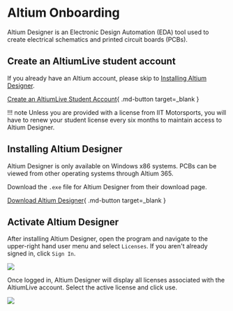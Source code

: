 # Altium Onboarding

Altium Designer is an Electronic Design Automation (EDA) tool used to create electrical schematics and printed circuit boards (PCBs).

## Create an AltiumLive student account

If you already have an Altium account, please skip to [Installing Altium Designer](#installing-altium-designer).

[Create an AltiumLive Student Account](https://www.altium.com/education/student-licenses){ .md-button target=_blank }

!!! note
    Unless you are provided with a license from IIT Motorsports, you will have to renew your student license every six months to maintain access to Altium Designer.

## Installing Altium Designer

Altium Designer is only available on Windows x86 systems. PCBs can be viewed from other operating systems through Altium 365.

Download the `.exe` file for Altium Designer from their download page.

[Download Altium Designer](https://www.altium.com/products/downloads){ .md-button target=_blank }

## Activate Altium Designer

After installing Altium Designer, open the program and navigate to the upper-right hand user menu and select `Licenses`. If you aren't already signed in, click `Sign In`.

![](/assets/onboarding/altium/altium_license_management.png)

Once logged in, Altium Designer will display all licenses associated with the AltiumLive account. Select the active license and click use. 

![](/assets/onboarding/altium/altium_license_use.png)